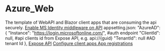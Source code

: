 # Azure_Web
The template of WebAPI and Blazor client apps that are consuming the api securely.
[Enable MS Identity middleware on API](https://docs.microsoft.com/en-us/azure/active-directory/develop/scenario-protected-web-api-app-configuration)
appsetting.json:
    "AzureAD": {
      "Instance": "https://login.microsoftonline.com/",       #auth endpoint
      "ClientId": null,                                       #api clients id from Expose API, e.g. api://{guid}
      "TenantId": null                                        #AD tenant Id
    },
[Expose API](https://docs.microsoft.com/en-us/azure/active-directory/develop/quickstart-configure-app-expose-web-apis)
[Configure client apps App registrations](https://docs.microsoft.com/en-us/azure/active-directory/develop/quickstart-configure-app-access-web-apis)


